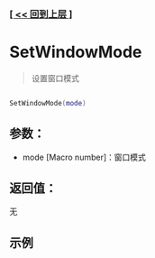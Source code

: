 ### [[ << 回到上层 ]](index.md)

# SetWindowMode

> 设置窗口模式

```lua

SetWindowMode(mode)

```

## 参数：

+ mode [Macro number]：窗口模式

## 返回值：

无

## 示例

```lua

```
